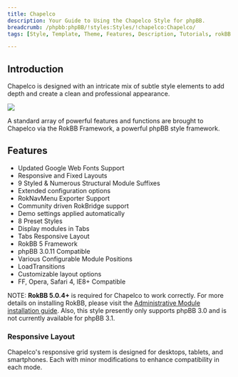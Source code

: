 ```yaml
---
title: Chapelco
description: Your Guide to Using the Chapelco Style for phpBB.
breadcrumb: /phpbb:phpBB/!styles:Styles/!chapelco:Chapelco/
tags: [Style, Template, Theme, Features, Description, Tutorials, rokBB 5]

---
```


Introduction
-----

Chapelco is designed with an intricate mix of subtle style elements to add depth and create a clean and professional appearance. 

![][style]

A standard array of powerful features and functions are brought to Chapelco via the RokBB Framework, a powerful phpBB style framework.

Features
-----

* Updated Google Web Fonts Support
* Responsive and Fixed Layouts
* 9 Styled & Numerous Structural Module Suffixes
* Extended configuration options
* RokNavMenu Exporter Support
* Community driven RokBridge support
* Demo settings applied automatically
* 8 Preset Styles
* Display modules in Tabs
* Tabs Responsive Layout
* RokBB 5 Framework
* phpBB 3.0.11 Compatible
* Various Configurable Module Positions
* LoadTransitions
* Customizable layout options
* FF, Opera, Safari 4, IE8+ Compatible

NOTE: **RokBB 5.0.4+** is required for Chapelco to work correctly. For more details on installing RokBB, please visit the [Administrative Module installation guide](../../start/styles.md#installing-administrative-modules). Also, this style presently only supports phpBB 3.0 and is not currently available for phpBB 3.1.




### Responsive Layout

Chapelco's responsive grid system is designed for desktops, tablets, and smartphones. Each with minor modifications to enhance compatibility in each mode.

[adminguide]: ../../start/styles.md#installing-administrative-modules
[style]: assets/chapelco.jpeg
[rokbridge]: http://www.rockettheme.com/extensions-joomla/rokbridge